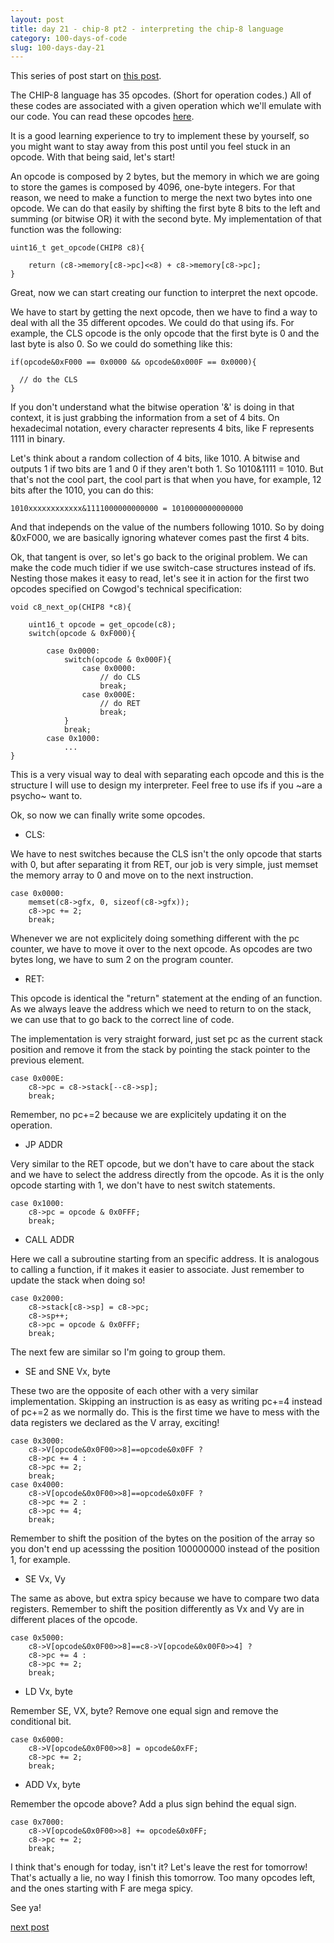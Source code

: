 ```yaml
---
layout: post
title: day 21 - chip-8 pt2 - interpreting the chip-8 language
category: 100-days-of-code
slug: 100-days-day-21
---
```


This series of post start on [this post](/blog/100-days-day-22).

The CHIP-8 language has 35 opcodes. (Short for operation codes.) All of these codes are associated with a given operation which we'll emulate with our code. You can read these opcodes [here](http://devernay.free.fr/hacks/chip8/C8TECH10.HTM#2.2).

It is a good learning experience to try to implement these by yourself, so you might want to stay away from this post until you feel stuck in an opcode. With that being said, let's start!

An opcode is composed by 2 bytes, but the memory in which we are going to store the games is composed by 4096, one-byte integers. For that reason, we need to make a function to merge the next two bytes into one opcode. We can do that easily by shifting the first byte 8 bits to the left and summing (or bitwise OR) it with the second byte. My implementation of that function was the following:

```
uint16_t get_opcode(CHIP8 c8){
    
    return (c8->memory[c8->pc]<<8) + c8->memory[c8->pc];
}
```

Great, now we can start creating our function to interpret the next opcode.

We have to start by getting the next opcode, then we have to find a way to deal with all the 35 different opcodes. We could do that using ifs. For example, the CLS opcode is the only opcode that the first byte is 0 and the last byte is also 0. So we could do something like this:

```
if(opcode&0xF000 == 0x0000 && opcode&0x000F == 0x0000){
  
  // do the CLS
}
```

If you don't understand what the bitwise operation '&' is doing in that context, it is just grabbing the information from a set of 4 bits. On hexadecimal notation, every character represents 4 bits, like F represents 1111 in binary.

Let's think about a random collection of 4 bits, like 1010. A bitwise and outputs 1 if two bits are 1 and 0 if they aren't both 1. So 1010&1111 = 1010. But that's not the cool part, the cool part is that when you have, for example, 12 bits after the 1010, you can do this:

```
1010xxxxxxxxxxxx&1111000000000000 = 1010000000000000 
```

And that independs on the value of the numbers following 1010. So by doing &0xF000, we are basically ignoring whatever comes past the first 4 bits.

Ok, that tangent is over, so let's go back to the original problem. We can make the code much tidier if we use switch-case structures instead of ifs. Nesting those makes it easy to read, let's see it in action for the first two opcodes specified on Cowgod's technical specification:

```
void c8_next_op(CHIP8 *c8){

    uint16_t opcode = get_opcode(c8);
    switch(opcode & 0xF000){

        case 0x0000:
            switch(opcode & 0x000F){
                case 0x0000:
                    // do CLS
                    break;
                case 0x000E:
                    // do RET
                    break;
            }
            break;
        case 0x1000:
            ...
}
```

This is a very visual way to deal with separating each opcode and this is the structure I will use to design my interpreter. Feel free to use ifs if you ~are a psycho~ want to. 

Ok, so now we can finally write some opcodes. 

- CLS:

We have to nest switches because the CLS isn't the only opcode that starts with 0, but after separating it from RET, our job is very simple, just memset the memory array to 0 and move on to the next instruction.

```
case 0x0000:
    memset(c8->gfx, 0, sizeof(c8->gfx));
    c8->pc += 2;
    break;
```

Whenever we are not explicitely doing something different with the pc counter, we have to move it over to the next opcode. As opcodes are two bytes long, we have to sum 2 on the program counter.

- RET:

This opcode is identical the "return" statement at the ending of an function. As we always leave the address which we need to return to on the stack, we can use that to go back to the correct line of code.

The implementation is very straight forward, just set pc as the current stack position and remove it from the stack by pointing the stack pointer to the previous element.

```
case 0x000E:
    c8->pc = c8->stack[--c8->sp];
    break;
```

Remember, no pc+=2 because we are explicitely updating it on the operation.

- JP ADDR

Very similar to the RET opcode, but we don't have to care about the stack and we have to select the address directly from the opcode. As it is the only opcode starting with 1, we don't have to nest switch statements.

```
case 0x1000:
    c8->pc = opcode & 0x0FFF;
    break;
```

- CALL ADDR

Here we call a subroutine starting from an specific address. It is analogous to calling a function, if it makes it easier to associate. Just remember to update the stack when doing so!

```
case 0x2000:
    c8->stack[c8->sp] = c8->pc;
    c8->sp++;
    c8->pc = opcode & 0x0FFF;
    break;
```

The next few are similar so I'm going to group them. 

- SE and SNE Vx, byte

These two are the opposite of each other with a very similar implementation. Skipping an instruction is as easy as writing pc+=4 instead of pc+=2 as we normally do. This is the first time we have to mess with the data registers we declared as the V array, exciting!

```
case 0x3000:
    c8->V[opcode&0x0F00>>8]==opcode&0x0FF ? 
    c8->pc += 4 : 
    c8->pc += 2;
    break;
case 0x4000:
    c8->V[opcode&0x0F00>>8]==opcode&0x0FF ? 
    c8->pc += 2 : 
    c8->pc += 4;
    break;
```

Remember to shift the position of the bytes on the position of the array so you don't end up acesssing the position 100000000 instead of the position 1, for example.

- SE Vx, Vy

The same as above, but extra spicy because we have to compare two data registers. Remember to shift the position differently as Vx and Vy are in different places of the opcode. 

```
case 0x5000:
    c8->V[opcode&0x0F00>>8]==c8->V[opcode&0x00F0>>4] ? 
    c8->pc += 4 : 
    c8->pc += 2;
    break;
```

- LD Vx, byte 

Remember SE, VX, byte? Remove one equal sign and remove the conditional bit.

```
case 0x6000:
    c8->V[opcode&0x0F00>>8] = opcode&0xFF;
    c8->pc += 2;
    break;
```

- ADD Vx, byte

Remember the opcode above? Add a plus sign behind the equal sign.

```
case 0x7000:
    c8->V[opcode&0x0F00>>8] += opcode&0x0FF;
    c8->pc += 2;
    break;
```

I think that's enough for today, isn't it? Let's leave the rest for tomorrow! That's actually a lie, no way I finish this tomorrow. Too many opcodes left, and the ones starting with F are mega spicy.

See ya!

[next post](/blog/100-days-day-22)
